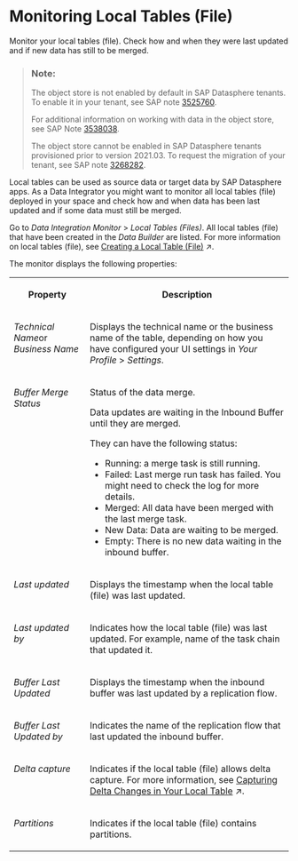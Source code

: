 <!-- loio6b2d0073a8684ee6a59d6f47d00ec895 -->

# Monitoring Local Tables \(File\)

Monitor your local tables \(file\). Check how and when they were last updated and if new data has still to be merged.

> ### Note:  
> The object store is not enabled by default in SAP Datasphere tenants. To enable it in your tenant, see SAP note [3525760](https://me.sap.com/notes/3525760).
> 
> For additional information on working with data in the object store, see SAP Note [3538038](https://me.sap.com/notes/3538038).
> 
> The object store cannot be enabled in SAP Datasphere tenants provisioned prior to version 2021.03. To request the migration of your tenant, see SAP note [3268282](https://me.sap.com/notes/3268282).

Local tables can be used as source data or target data by SAP Datasphere apps. As a Data Integrator you might want to monitor all local tables \(file\) deployed in your space and check how and when data has been last updated and if some data must still be merged.

Go to *Data Integration Monitor* \> *Local Tables \(Files\)*. All local tables \(file\) that have been created in the *Data Builder* are listed. For more information on local tables \(file\), see [Creating a Local Table (File)](https://help.sap.com/viewer/24f836070a704022a40c15442163e5cf/DEV_CURRENT/en-US/d21881b121bc4703861be6ead4aea2ab.html "Create a local table (file) to store data in the object store. Load data to your local table (file) via replication flows and transform the data with transformation flows.") :arrow_upper_right:.

The monitor displays the following properties:


<table>
<tr>
<th valign="top">

Property

</th>
<th valign="top">

Description

</th>
</tr>
<tr>
<td valign="top">

*Technical Name*or *Business Name*

</td>
<td valign="top">

Displays the technical name or the business name of the table, depending on how you have configured your UI settings in *Your Profile* \> *Settings*.

</td>
</tr>
<tr>
<td valign="top">

*Buffer Merge Status*

</td>
<td valign="top">

Status of the data merge.

Data updates are waiting in the Inbound Buffer until they are merged.

They can have the following status:

-   Running: a merge task is still running.
-   Failed: Last merge run task has failed. You might need to check the log for more details.
-   Merged: All data have been merged with the last merge task.
-   New Data: Data are waiting to be merged.
-   Empty: There is no new data waiting in the inbound buffer.



</td>
</tr>
<tr>
<td valign="top">

*Last updated*

</td>
<td valign="top">

Displays the timestamp when the local table \(file\) was last updated.

</td>
</tr>
<tr>
<td valign="top">

*Last updated by*

</td>
<td valign="top">

Indicates how the local table \(file\) was last updated. For example, name of the task chain that updated it.

</td>
</tr>
<tr>
<td valign="top">

*Buffer Last Updated*

</td>
<td valign="top">

Displays the timestamp when the inbound buffer was last updated by a replication flow.

</td>
</tr>
<tr>
<td valign="top">

*Buffer Last Updated by*

</td>
<td valign="top">

Indicates the name of the replication flow that last updated the inbound buffer.

</td>
</tr>
<tr>
<td valign="top">

*Delta capture*

</td>
<td valign="top">

Indicates if the local table \(file\) allows delta capture. For more information, see [Capturing Delta Changes in Your Local Table](https://help.sap.com/viewer/24f836070a704022a40c15442163e5cf/DEV_CURRENT/en-US/154bdffb35814d5481d1f6de143a6b9e.html "Track the changes that will be made later on your local table after you have deployed it.") :arrow_upper_right:.

</td>
</tr>
<tr>
<td valign="top">

*Partitions*

</td>
<td valign="top">

Indicates if the local table \(file\) contains partitions.

</td>
</tr>
</table>

